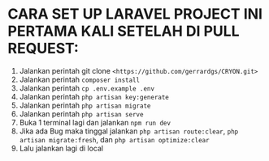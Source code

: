 # CARA SET UP LARAVEL PROJECT INI PERTAMA KALI SETELAH DI PULL REQUEST:

1. Jalankan perintah git clone `<https://github.com/gerrardgs/CRYON.git>`
2. Jalankan perintah `composer install`
3. Jalankan perintah `cp .env.example .env`
4. Jalankan perintah `php artisan key:generate`
5. Jalankan perintah `php artisan migrate`
6. Jalankan perintah `php artisan serve`
7. Buka 1 terminal lagi dan jalankan `npm run dev`
8. Jika ada Bug maka tinggal jalankan `php artisan route:clear`, `php artisan migrate:fresh`, dan `php artisan optimize:clear`
9. Lalu jalankan lagi di local

